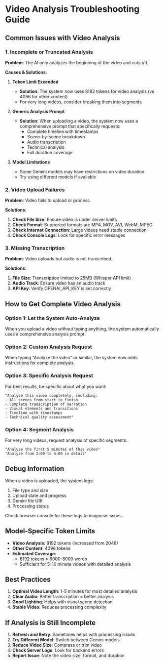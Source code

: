 # Video Analysis Troubleshooting Guide

## Common Issues with Video Analysis

### 1. Incomplete or Truncated Analysis

**Problem**: The AI only analyzes the beginning of the video and cuts off.

**Causes & Solutions**:

1. **Token Limit Exceeded**
   - **Solution**: The system now uses 8192 tokens for video analysis (vs 4096 for other content)
   - For very long videos, consider breaking them into segments

2. **Generic Analysis Prompt**
   - **Solution**: When uploading a video, the system now uses a comprehensive prompt that specifically requests:
     - Complete timeline with timestamps
     - Scene-by-scene breakdown
     - Audio transcription
     - Technical analysis
     - Full duration coverage

3. **Model Limitations**
   - Some Gemini models may have restrictions on video duration
   - Try using different models if available

### 2. Video Upload Failures

**Problem**: Video fails to upload or process.

**Solutions**:
1. **Check File Size**: Ensure video is under server limits
2. **Check Format**: Supported formats are MP4, MOV, AVI, WebM, MPEG
3. **Check Internet Connection**: Large videos need stable connection
4. **Check Console Logs**: Look for specific error messages

### 3. Missing Transcription

**Problem**: Video uploads but audio is not transcribed.

**Solutions**:
1. **File Size**: Transcription limited to 25MB (Whisper API limit)
2. **Audio Track**: Ensure video has an audio track
3. **API Key**: Verify OPENAI_API_KEY is set correctly

## How to Get Complete Video Analysis

### Option 1: Let the System Auto-Analyze
When you upload a video without typing anything, the system automatically uses a comprehensive analysis prompt.

### Option 2: Custom Analysis Request
When typing "Analyze the video" or similar, the system now adds instructions for complete analysis.

### Option 3: Specific Analysis Request
For best results, be specific about what you want:
```
"Analyze this video completely, including:
- All scenes from start to finish
- Complete transcription of narration
- Visual elements and transitions
- Timeline with timestamps
- Technical quality assessment"
```

### Option 4: Segment Analysis
For very long videos, request analysis of specific segments:
```
"Analyze the first 5 minutes of this video"
"Analyze from 2:00 to 4:00 in detail"
```

## Debug Information

When a video is uploaded, the system logs:
1. File type and size
2. Upload state and progress
3. Gemini file URI
4. Processing status

Check browser console for these logs to diagnose issues.

## Model-Specific Token Limits

- **Video Analysis**: 8192 tokens (increased from 2048)
- **Other Content**: 4096 tokens
- **Estimated Coverage**: 
  - 8192 tokens ≈ 6000-8000 words
  - Sufficient for 5-10 minute videos with detailed analysis

## Best Practices

1. **Optimal Video Length**: 1-5 minutes for most detailed analysis
2. **Clear Audio**: Better transcription = better analysis
3. **Good Lighting**: Helps with visual scene detection
4. **Stable Video**: Reduces processing complexity

## If Analysis is Still Incomplete

1. **Refresh and Retry**: Sometimes helps with processing issues
2. **Try Different Model**: Switch between Gemini models
3. **Reduce Video Size**: Compress or trim video
4. **Check Server Logs**: Look for backend errors
5. **Report Issue**: Note the video size, format, and duration